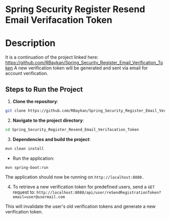 # Spring Security Register Resend Email Verifacation Token

# Description
It is a continuation of the project linked here: https://github.com/RBaykan/Spring_Security_Register_Email_Verification_Token
A new verification token will be generated and sent via email for account verification.

## Steps to Run the Project
1. **Clone the repository**:
```bash
git clone https://github.com/RBaykan/Spring_Security_Register_Email_Verification_Token.git
```
2. **Navigate to the project directory**:
```bash
cd Spring_Security_Register_Resend_Email_Verifacation_Token
```
3. **Dependencies and build the project**:
```bash
mvn clean install
```
- Run the application:
```bash
mvn spring-boot:run
```
The application should now be running on `http://localhost:8080.`

4. To retrieve a new verification token for predefined users, send a `GET` request to:
  `http://localhost:8080/api/user/reSendRegistrationToken?email=user@usermail.com`

  This will invalidate the user's old verification tokens and generate a new verification token.
